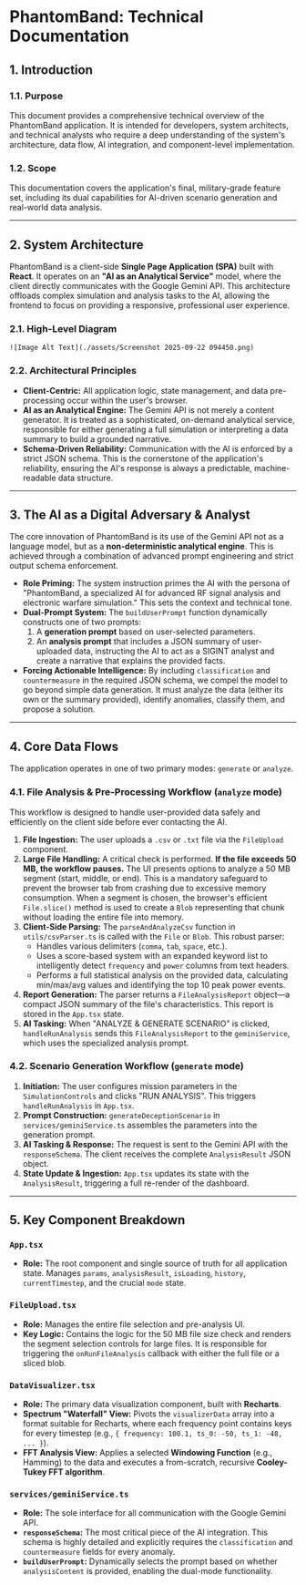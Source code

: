# PhantomBand: Technical Documentation

## 1. Introduction

### 1.1. Purpose

This document provides a comprehensive technical overview of the PhantomBand application. It is intended for developers, system architects, and technical analysts who require a deep understanding of the system's architecture, data flow, AI integration, and component-level implementation.

### 1.2. Scope

This documentation covers the application's final, military-grade feature set, including its dual capabilities for AI-driven scenario generation and real-world data analysis.

---

## 2. System Architecture

PhantomBand is a client-side **Single Page Application (SPA)** built with **React**. It operates on an **"AI as an Analytical Service"** model, where the client directly communicates with the Google Gemini API. This architecture offloads complex simulation and analysis tasks to the AI, allowing the frontend to focus on providing a responsive, professional user experience.

### 2.1. High-Level Diagram

```
![Image Alt Text](./assets/Screenshot 2025-09-22 094450.png)

```

### 2.2. Architectural Principles

-   **Client-Centric:** All application logic, state management, and data pre-processing occur within the user's browser.
-   **AI as an Analytical Engine:** The Gemini API is not merely a content generator. It is treated as a sophisticated, on-demand analytical service, responsible for either generating a full simulation or interpreting a data summary to build a grounded narrative.
-   **Schema-Driven Reliability:** Communication with the AI is enforced by a strict JSON schema. This is the cornerstone of the application's reliability, ensuring the AI's response is always a predictable, machine-readable data structure.

---

## 3. The AI as a Digital Adversary & Analyst

The core innovation of PhantomBand is its use of the Gemini API not as a language model, but as a **non-deterministic analytical engine**. This is achieved through a combination of advanced prompt engineering and strict output schema enforcement.

-   **Role Priming:** The system instruction primes the AI with the persona of "PhantomBand, a specialized AI for advanced RF signal analysis and electronic warfare simulation." This sets the context and technical tone.
-   **Dual-Prompt System:** The `buildUserPrompt` function dynamically constructs one of two prompts:
    1.  A **generation prompt** based on user-selected parameters.
    2.  An **analysis prompt** that includes a JSON summary of user-uploaded data, instructing the AI to act as a SIGINT analyst and create a narrative that explains the provided facts.
-   **Forcing Actionable Intelligence:** By including `classification` and `countermeasure` in the required JSON schema, we compel the model to go beyond simple data generation. It must analyze the data (either its own or the summary provided), identify anomalies, classify them, and propose a solution.

---

## 4. Core Data Flows

The application operates in one of two primary modes: `generate` or `analyze`.

### 4.1. File Analysis & Pre-Processing Workflow (`analyze` mode)

This workflow is designed to handle user-provided data safely and efficiently on the client side before ever contacting the AI.

1.  **File Ingestion:** The user uploads a `.csv` or `.txt` file via the `FileUpload` component.
2.  **Large File Handling:** A critical check is performed. **If the file exceeds 50 MB, the workflow pauses.** The UI presents options to analyze a 50 MB segment (start, middle, or end). This is a mandatory safeguard to prevent the browser tab from crashing due to excessive memory consumption. When a segment is chosen, the browser's efficient `File.slice()` method is used to create a `Blob` representing that chunk without loading the entire file into memory.
3.  **Client-Side Parsing:** The `parseAndAnalyzeCsv` function in `utils/csvParser.ts` is called with the `File` or `Blob`. This robust parser:
    -   Handles various delimiters (`comma`, `tab`, `space`, etc.).
    -   Uses a score-based system with an expanded keyword list to intelligently detect `frequency` and `power` columns from text headers.
    -   Performs a full statistical analysis on the provided data, calculating min/max/avg values and identifying the top 10 peak power events.
4.  **Report Generation:** The parser returns a `FileAnalysisReport` object—a compact JSON summary of the file's characteristics. This report is stored in the `App.tsx` state.
5.  **AI Tasking:** When "ANALYZE & GENERATE SCENARIO" is clicked, `handleRunAnalysis` sends this `FileAnalysisReport` to the `geminiService`, which uses the specialized analysis prompt.

### 4.2. Scenario Generation Workflow (`generate` mode)

1.  **Initiation:** The user configures mission parameters in the `SimulationControls` and clicks "RUN ANALYSIS". This triggers `handleRunAnalysis` in `App.tsx`.
2.  **Prompt Construction:** `generateDeceptionScenario` in `services/geminiService.ts` assembles the parameters into the generation prompt.
3.  **AI Tasking & Response:** The request is sent to the Gemini API with the `responseSchema`. The client receives the complete `AnalysisResult` JSON object.
4.  **State Update & Ingestion:** `App.tsx` updates its state with the `AnalysisResult`, triggering a full re-render of the dashboard.

---

## 5. Key Component Breakdown

### `App.tsx`
-   **Role:** The root component and single source of truth for all application state. Manages `params`, `analysisResult`, `isLoading`, `history`, `currentTimestep`, and the crucial `mode` state.

### `FileUpload.tsx`
-   **Role:** Manages the entire file selection and pre-analysis UI.
-   **Key Logic:** Contains the logic for the 50 MB file size check and renders the segment selection controls for large files. It is responsible for triggering the `onRunFileAnalysis` callback with either the full file or a sliced blob.

### `DataVisualizer.tsx`
-   **Role:** The primary data visualization component, built with **Recharts**.
-   **Spectrum "Waterfall" View:** Pivots the `visualizerData` array into a format suitable for Recharts, where each frequency point contains keys for every timestep (e.g., `{ frequency: 100.1, ts_0: -50, ts_1: -48, ... }`).
-   **FFT Analysis View:** Applies a selected **Windowing Function** (e.g., Hamming) to the data and executes a from-scratch, recursive **Cooley-Tukey FFT algorithm**.

### `services/geminiService.ts`
-   **Role:** The sole interface for all communication with the Google Gemini API.
-   **`responseSchema`:** The most critical piece of the AI integration. This schema is highly detailed and explicitly requires the `classification` and `countermeasure` fields for every anomaly.
-   **`buildUserPrompt`:** Dynamically selects the prompt based on whether `analysisContent` is provided, enabling the dual-mode functionality.
